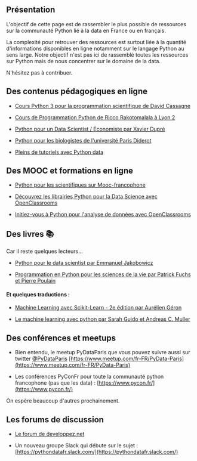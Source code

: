## Présentation

L'objectif de cette page est de rassembler le plus possible de ressources sur la communauté Python lié à la data en France ou en français.

La complexité pour retrouver des ressources est surtout liée à la quantité d'informations disponibles en ligne notamment sur le langage Python au sens large. Notre objectif n'est pas ici de rassemblé toutes les ressources sur Python mais de nous concentrer sur le domaine de la data.

N'hésitez pas à contribuer.

## Des contenus pédagogiques en ligne

* [Cours Python 3 pour la programmation scientifique de David Cassagne](https://courspython.com/)

* [Cours de Programmation Python de Ricco Rakotomalala à Lyon 2](http://eric.univ-lyon2.fr/~ricco/cours/cours_programmation_python.html)

* [Python pour un Data Scientist / Economiste par Xavier Dupré](http://www.xavierdupre.fr/app/ensae_teaching_cs/helpsphinx3/td_2a.html)

* [Python pour les biologistes de l'université Paris Diderot](https://python.sdv.univ-paris-diderot.fr/)

* [Pleins de tutoriels avec Python data](http://tutoriels-data-mining.blogspot.com/search/label/Python)


## Des MOOC et formations en ligne

* [Python pour les scientifiques sur Mooc-francophone](https://mooc-francophone.com/cours/mooc-python-pour-les-scientifiques/)

* [Découvrez les librairies Python pour la Data Science avec OpenClassrooms](https://openclassrooms.com/fr/courses/4452741-decouvrez-les-librairies-python-pour-la-data-science)

* [Initiez-vous à Python pour l'analyse de données avec OpenClassrooms](https://openclassrooms.com/fr/courses/6204541-initiez-vous-a-python-pour-lanalyse-de-donnees)


## Des livres :books:

Car il reste quelques lecteurs...

* [Python pour le data scientist par Emmanuel Jakobowicz](https://www.dunod.com/sciences-techniques/python-pour-data-scientist-bases-du-langage-au-machine-learning-0)

* [Programmation en Python pour les sciences de la vie par Patrick Fuchs et Pierre Poulain](https://www.dunod.com/sciences-techniques/programmation-en-python-pour-sciences-vie)

#### Et quelques traductions :

* [Machine Learning avec Scikit-Learn - 2e édition par Aurélien Géron](https://www.dunod.com/sciences-techniques/machine-learning-avec-scikit-learn-mise-en-oeuvre-et-cas-concrets-0)

* [Le machine learning avec python par Sarah Guido et Andreas C. Muller](https://www.eyrolles.com/Informatique/Livre/le-machine-learning-avec-python-9782412034460/)


## Des conférences et meetups

* Bien entendu, le meetup PyDataParis que vous pouvez suivre aussi sur twitter [@PyDataParis](https://twitter.com/pydataparis?lang=fr)
[https://www.meetup.com/fr-FR/PyData-Paris](https://www.meetup.com/fr-FR/PyData-Paris)

* Les conférences PyConFr pour toute la communauté python francophone (pas que les data) :
[https://www.pycon.fr/](https://www.pycon.fr/)

On espère beaucoup d'autres prochainement.

## Les forums de discussion

* [Le forum de developpez.net](https://www.developpez.net/forums/f922/autres-langages/python/calcul-scientifique/)

* Un nouveau groupe Slack qui débute sur le sujet : [https://pythondatafr.slack.com/](https://pythondatafr.slack.com/)
